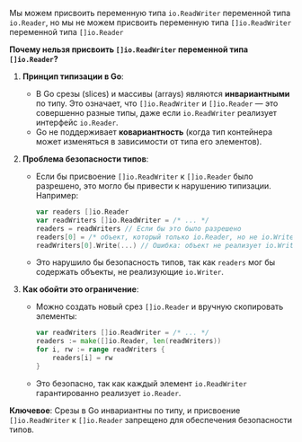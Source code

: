 Мы можем присвоить переменную типа `io.ReadWriter` переменной типа `io.Reader`, но мы не можем присвоить переменную типа `[]io.ReadWriter` переменной типа `[]io.Reader`

**Почему нельзя присвоить `[]io.ReadWriter` переменной типа `[]io.Reader`?**  

1. **Принцип типизации в Go**:  
   - В Go срезы (slices) и массивы (arrays) являются **инвариантными** по типу. Это означает, что `[]io.ReadWriter` и `[]io.Reader` — это совершенно разные типы, даже если `io.ReadWriter` реализует интерфейс `io.Reader`.  
   - Go не поддерживает **ковариантность** (когда тип контейнера может изменяться в зависимости от типа его элементов).  

2. **Проблема безопасности типов**:  
   - Если бы присвоение `[]io.ReadWriter` к `[]io.Reader` было разрешено, это могло бы привести к нарушению типизации. Например:  
     ```go
     var readers []io.Reader
     var readWriters []io.ReadWriter = /* ... */
     readers = readWriters // Если бы это было разрешено
     readers[0] = /* объект, который только io.Reader, но не io.Writer */
     readWriters[0].Write(...) // Ошибка: объект не реализует io.Writer
     ```  
   - Это нарушило бы безопасность типов, так как `readers` мог бы содержать объекты, не реализующие `io.Writer`.  

3. **Как обойти это ограничение**:  
   - Можно создать новый срез `[]io.Reader` и вручную скопировать элементы:  
     ```go
     var readWriters []io.ReadWriter = /* ... */
     readers := make([]io.Reader, len(readWriters))
     for i, rw := range readWriters {
         readers[i] = rw
     }
     ```  
   - Это безопасно, так как каждый элемент `io.ReadWriter` гарантированно реализует `io.Reader`.  

**Ключевое**: Срезы в Go инвариантны по типу, и присвоение `[]io.ReadWriter` к `[]io.Reader` запрещено для обеспечения безопасности типов.